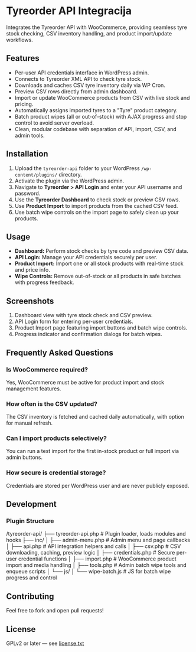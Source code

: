 # Tyreorder API Integracija

Integrates the Tyreorder API with WooCommerce, providing seamless tyre stock checking, CSV inventory handling, and product import/update workflows.

## Features

- Per-user API credentials interface in WordPress admin.
- Connects to Tyreorder XML API to check tyre stock.
- Downloads and caches CSV tyre inventory daily via WP Cron.
- Preview CSV rows directly from admin dashboard.
- Import or update WooCommerce products from CSV with live stock and pricing.
- Automatically assigns imported tyres to a "Tyre" product category.
- Batch product wipes (all or out-of-stock) with AJAX progress and stop control to avoid server overload.
- Clean, modular codebase with separation of API, import, CSV, and admin tools.

## Installation

1. Upload the `tyreorder-api` folder to your WordPress `/wp-content/plugins/` directory.
2. Activate the plugin via the WordPress admin.
3. Navigate to **Tyreorder > API Login** and enter your API username and password.
4. Use the **Tyreorder Dashboard** to check stock or preview CSV rows.
5. Use **Product Import** to import products from the cached CSV feed.
6. Use batch wipe controls on the import page to safely clean up your products.

## Usage

- **Dashboard:** Perform stock checks by tyre code and preview CSV data.
- **API Login:** Manage your API credentials securely per user.
- **Product Import:** Import one or all stock products with real-time stock and price info.
- **Wipe Controls:** Remove out-of-stock or all products in safe batches with progress feedback.

## Screenshots

1. Dashboard view with tyre stock check and CSV preview.  
2. API Login form for entering per-user credentials.  
3. Product Import page featuring import buttons and batch wipe controls.  
4. Progress indicator and confirmation dialogs for batch wipes.

## Frequently Asked Questions

### Is WooCommerce required?  
Yes, WooCommerce must be active for product import and stock management features.

### How often is the CSV updated?  
The CSV inventory is fetched and cached daily automatically, with option for manual refresh.

### Can I import products selectively?  
You can run a test import for the first in-stock product or full import via admin buttons.

### How secure is credential storage?  
Credentials are stored per WordPress user and are never publicly exposed.

## Development

### Plugin Structure

/tyreorder-api/
├── tyreorder-api.php           # Plugin loader, loads modules and hooks
├── inc/
│   ├── admin-menu.php          # Admin menu and page callbacks
│   ├── api.php                 # API integration helpers and calls
│   ├── csv.php                 # CSV downloading, caching, preview logic
│   ├── credentials.php         # Secure per-user credential functions
│   ├── import.php              # WooCommerce product import and media handling
│   ├── tools.php               # Admin batch wipe tools and enqueue scripts
│   └── js/
│       └── wipe-batch.js       # JS for batch wipe progress and control


## Contributing

Feel free to fork and open pull requests!

## License

GPLv2 or later — see [license.txt](https://www.gnu.org/licenses/gpl-2.0.html)
